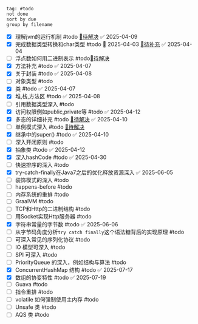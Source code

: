 ```tasks
tag: #todo
not done
sort by due
group by filename
```

- [x] 理解jvm的运行机制 #todo [🔗待解决](Java环境.md#jvm-todo) ✅ 2025-04-09
- [x] 完成数据类型转换和char类型 #todo 📅 2025-04-03  [🔗待补充](基本数据类型.md#char-todo) ✅ 2025-04-04
- [ ] 浮点数如何用二进制表示 #todo[🔗待解决](基本数据类型.md#float-todo)
- [x] 方法补充 #todo ✅ 2025-04-07
- [x] 关于封装 #todo ✅ 2025-04-08
- [ ] 对象类型 #todo 
- [x] 类 #todo ✅ 2025-04-07
- [x] 堆,栈,方法区 #todo ✅ 2025-04-08
- [ ] 引用数据类型深入 #todo 
- [x] 访问权限例如public,private等 #todo ✅ 2025-04-12
- [x] 多态的详细补充 #todo [🔗待解决](多态.md#Polymorphism-todo) ✅ 2025-04-10
- [ ] 单例模式深入 #todo [🔗待解决](单例模式初识.md#singleton-todo)
- [x] 继承中的super() #todo ✅ 2025-04-10
- [ ] 深入开闭原则 #todo 
- [x] 抽象类 #todo ✅ 2025-04-12
- [x] 深入hashCode #todo ✅ 2025-04-30
- [ ] 快速排序的深入 #todo 
- [x] try-catch-finally在Java7之后的优化释放资源深入 ✅ 2025-06-05
- [ ] 装饰模式的深入 #todo 
- [ ] happens-before #todo
- [ ] 内存系统的重排 #todo
- [ ] GraalVM #todo
- [ ] TCP和Http的二进制结构 #todo 
- [ ] 用Socket实现Http服务器 #todo 
- [x] 字符串常量的字节数 #todo ✅ 2025-06-06
- [ ] 从字节码角度分析`try catch finally`这个语法糖背后的实现原理 #todo 
- [ ] 可深入常见的序列化协议 #todo 
- [ ] IO 模型可深入 #todo 
- [ ] SPI 可深入 #todo 
- [ ] PriorityQueue 的深入，例如结构与算法 #todo 
- [x] ConcurrentHashMap 结构 #todo ✅ 2025-07-17
- [x] 数组的协变特性 #todo ✅ 2025-07-19
- [ ] Guava #todo
- [ ] 指令重排 #todo 
- [ ] volatile 如何强制使用主内存 #todo 
- [ ] Unsafe 类 #todo 
- [ ] AQS 类 #todo 